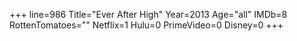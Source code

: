 +++
line=986
Title="Ever After High"
Year=2013
Age="all"
IMDb=8
RottenTomatoes=""
Netflix=1
Hulu=0
PrimeVideo=0
Disney=0
+++

